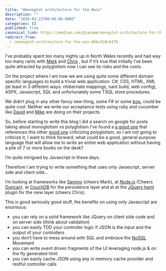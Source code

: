```yaml
---
title: "#monoglot architecture for the #win"
description: ""
date: "2010-03-22T00:00:00.000Z"
categories: []
published: true
canonical_link: https://medium.com/@javame/monoglot-architecture-for-the-win-86bc010c61fb
redirect_from:
  - /monoglot-architecture-for-the-win-86bc010c61fb
---
```


I’ve probably spent too many nights up in North Wales recently and had way too many rants with [Mark](http://www.markhneedham.com/blog/) and [Chris](http://enginechris.wordpress.com/) , but if it’s true that initially I’ve been quite attracted by polyglotism now I can see its risks and the costs.

On the project where I am now we are using quite some different domain specific languages to build a trivial web application: C#, CSS, HTML, XML (at least in 3 different ways: nhibernate mappings, nant build, web config), ASPX, Javascript, SQL and unfortunately some TSQL store procedures.

We didn’t plug in any other fancy new thing, some F# or some [boo](http://boo.codehaus.org/), could be quite cool. Neither we write our acceptance tests using ruby and cucumber like [David](http://www.ilovemartinfowler.com/) and [Mike](http://mikewagg.blogspot.com/) are doing on their projects.

So, before starting to write this blog I did a search on google for posts taking about monoglotism vs polyglotism I’ve found a [a good one](http://blog.dhananjaynene.com/2009/09/the-best-amount-of-polyglotism-is-that-you-can-manage-successfully/) that references this other [good one](http://www.codecommit.com/blog/java/the-plague-of-polyglotism) criticizing polyglotism, so I am not going to criticize it, I want to think forward, what could be a good, general purpose language that will allow me to write an entire web application without having a pile of 7 or more books on the desk?

I’m quite intrigued by Javascript in these days.

Therefore I am trying to write something that uses only Javascript, server side and client side…

I’m looking at frameworks like [Sammy](http://code.quirkey.com/sammy/) (cheers Mark), at [Node.js](http://nodejs.org/) (Cheers [Duncan](http://duncan-cragg.org/blog/)), at [CouchDB](http://couchdb.apache.org/) for the persistence layer and at at the [JQuery haml](http://github.com/creationix/jquery-haml) plugin for the view layer (cheers Chris).

This is good seriously good stuff, the benefits on using only Javascript are enormous:

-   you can rely on a solid framework like JQuery on client side code and on server side (think about validation)
-   you can easily TDD your controller logic if JSON is the input and the output of your controllers
-   you don’t have to mess around with SQL and embrace the [NoSQL](http://nosql-database.org/) Movement
-   you can write event driven fragments of the UI leveraging node.js & on the fly generated html
-   you can easily cache JSON using any in memory cache provider and restful controller calls
